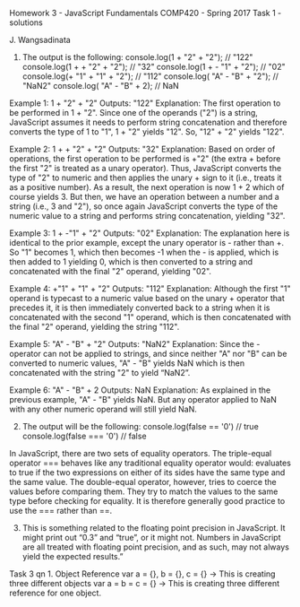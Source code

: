 Homework 3 - JavaScript Fundamentals
COMP420 - Spring 2017
Task 1 - solutions

J. Wangsadinata


1. The output is the following:
console.log(1 +  "2" + "2");      // "122"
console.log(1 +  + "2" + "2");    // "32"
console.log(1 +  - "1" + "2");    // "02"
console.log(+ "1" +  "1" + "2");  // "112"
console.log( "A" - "B" + "2");    // "NaN2"
console.log( "A" - "B" + 2);      // NaN


Example 1: 1 + "2" + "2" Outputs: "122"
Explanation: The first operation to be performed in 1 + "2". Since one of the operands ("2") is a string, JavaScript assumes it needs to perform string concatenation and therefore converts the type of 1 to "1", 1 + "2" yields "12". So, "12" + "2" yields "122".

Example 2: 1 +  + "2" + "2" Outputs: "32"
Explanation: Based on order of operations, the first operation to be performed is +"2" (the extra + before the first "2" is treated as a unary operator). Thus, JavaScript converts the type of "2" to numeric and then applies the unary + sign to it (i.e., treats it as a positive number). As a result, the next operation is now 1 + 2 which of course yields 3. But then, we have an operation between a number and a string (i.e., 3 and "2"), so once again JavaScript converts the type of the numeric value to a string and performs string concatenation, yielding "32".

Example 3: 1 + -"1" + "2" Outputs: "02"
Explanation: The explanation here is identical to the prior example, except the unary operator is - rather than +. So "1" becomes 1, which then becomes -1 when the - is applied, which is then added to 1 yielding 0, which is then converted to a string and concatenated with the final "2" operand, yielding "02".

Example 4: +"1" + "1" + "2" Outputs: "112"
Explanation: Although the first "1" operand is typecast to a numeric value based on the unary + operator that precedes it, it is then immediately converted back to a string when it is concatenated with the second "1" operand, which is then concatenated with the final "2" operand, yielding the string "112".

Example 5: "A" - "B" + "2" Outputs: "NaN2"
Explanation: Since the - operator can not be applied to strings, and since neither "A" nor "B" can be converted to numeric values, "A" - "B" yields NaN which is then concatenated with the string "2" to yield “NaN2”.

Example 6: "A" - "B" + 2 Outputs: NaN
Explanation: As explained in the previous example, "A" - "B" yields NaN. But any operator applied to NaN with any other numeric operand will still yield NaN.


2. The output will be the following:
console.log(false == '0')   // true
console.log(false === '0')  // false

In JavaScript, there are two sets of equality operators. The triple-equal operator === behaves like any traditional equality operator would: evaluates to true if the two expressions on either of its sides have the same type and the same value. The double-equal operator, however, tries to coerce the values before comparing them. They try to match the values to the same type before checking for equality. It is therefore generally good practice to use the === rather than ==.


3. This is something related to the floating point precision in JavaScript. It might print out “0.3” and “true”, or it might not. Numbers in JavaScript are all treated with floating point precision, and as such, may not always yield the expected results.”


Task 3 qn 1. Object Reference
var a = {}, b = {}, c = {} -> This is creating three different objects
var a = b = c = {}         -> This is creating three different reference for one object.